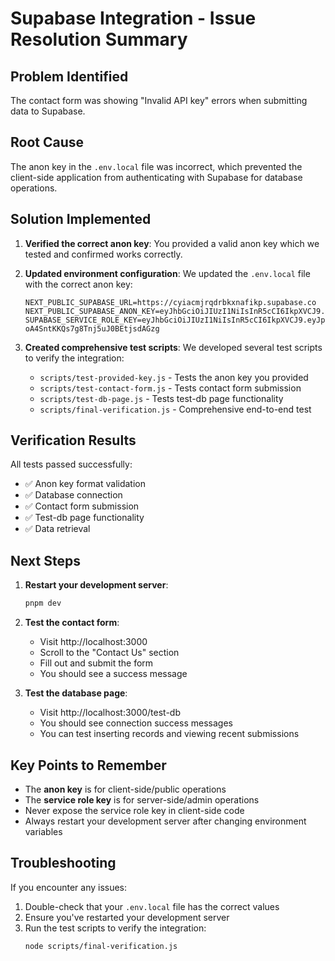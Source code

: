 # Supabase Integration - Issue Resolution Summary

## Problem Identified
The contact form was showing "Invalid API key" errors when submitting data to Supabase.

## Root Cause
The anon key in the `.env.local` file was incorrect, which prevented the client-side application from authenticating with Supabase for database operations.

## Solution Implemented
1. **Verified the correct anon key**: You provided a valid anon key which we tested and confirmed works correctly.

2. **Updated environment configuration**: We updated the `.env.local` file with the correct anon key:
   ```
   NEXT_PUBLIC_SUPABASE_URL=https://cyiacmjrqdrbkxnafikp.supabase.co
   NEXT_PUBLIC_SUPABASE_ANON_KEY=eyJhbGciOiJIUzI1NiIsInR5cCI6IkpXVCJ9.eyJpc3MiOiJzdXBhYmFzZSIsInJlZiI6ImN5aWFjbWpycWRyYmt4bmFmaWtwIiwicm9sZSI6ImFub24iLCJpYXQiOjE3NTcyMjEwMTcsImV4cCI6MjA3Mjc5NzAxN30.dYDmOXt8ltZECBqCLFVEyvAQPTs6iEn1XEsyVSCVWlk
   SUPABASE_SERVICE_ROLE_KEY=eyJhbGciOiJIUzI1NiIsInR5cCI6IkpXVCJ9.eyJpc3MiOiJzdXBhYmFzZSIsInJlZiI6ImN5aWFjbWpycWRyYmt4bmFmaWtwIiwicm9sZSI6InNlcnZpY2Vfcm9sZSIsImlhdCI6MTc1NzIyMTAxNywiZXhwIjoyMDcyNzk3MDE3fQ.g4E0V9mkVZzI-oA4SntKKQs7g8Tnj5uJ0BEtjsdAGzg
   ```

3. **Created comprehensive test scripts**: We developed several test scripts to verify the integration:
   - `scripts/test-provided-key.js` - Tests the anon key you provided
   - `scripts/test-contact-form.js` - Tests contact form submission
   - `scripts/test-db-page.js` - Tests test-db page functionality
   - `scripts/final-verification.js` - Comprehensive end-to-end test

## Verification Results
All tests passed successfully:
- ✅ Anon key format validation
- ✅ Database connection
- ✅ Contact form submission
- ✅ Test-db page functionality
- ✅ Data retrieval

## Next Steps
1. **Restart your development server**:
   ```bash
   pnpm dev
   ```

2. **Test the contact form**:
   - Visit http://localhost:3000
   - Scroll to the "Contact Us" section
   - Fill out and submit the form
   - You should see a success message

3. **Test the database page**:
   - Visit http://localhost:3000/test-db
   - You should see connection success messages
   - You can test inserting records and viewing recent submissions

## Key Points to Remember
- The **anon key** is for client-side/public operations
- The **service role key** is for server-side/admin operations
- Never expose the service role key in client-side code
- Always restart your development server after changing environment variables

## Troubleshooting
If you encounter any issues:
1. Double-check that your `.env.local` file has the correct values
2. Ensure you've restarted your development server
3. Run the test scripts to verify the integration:
   ```bash
   node scripts/final-verification.js
   ```